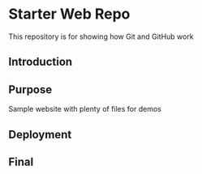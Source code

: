 # Starter Web Repo

This repository is for showing how Git and GitHub work

## Introduction

## Purpose

Sample website with plenty of files for demos

## Deployment

## Final